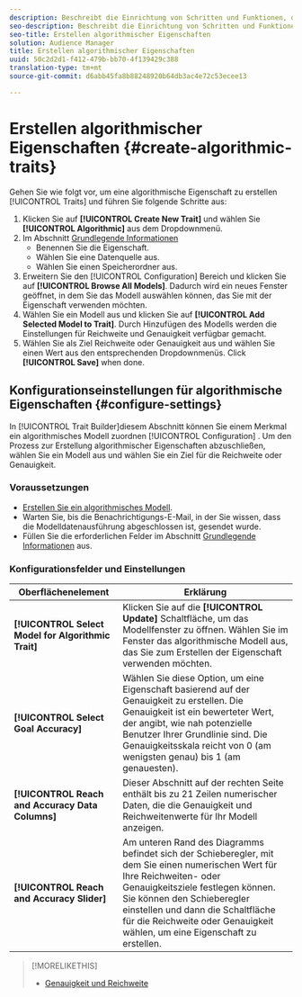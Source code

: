 ```yaml
---
description: Beschreibt die Einrichtung von Schritten und Funktionen, die für die Erstellung algorithmischer Eigenschaften spezifisch sind.
seo-description: Beschreibt die Einrichtung von Schritten und Funktionen, die für die Erstellung algorithmischer Eigenschaften spezifisch sind.
seo-title: Erstellen algorithmischer Eigenschaften
solution: Audience Manager
title: Erstellen algorithmischer Eigenschaften
uuid: 50c2d2d1-f412-479b-bb70-4f139429c388
translation-type: tm+mt
source-git-commit: d6abb45fa8b88248920b64db3ac4e72c53ecee13

---
```



# Erstellen algorithmischer Eigenschaften {#create-algorithmic-traits}

<!-- t_algo_trait_build.xml -->

Gehen Sie wie folgt vor, um eine algorithmische Eigenschaft zu erstellen [!UICONTROL Traits] und führen Sie folgende Schritte aus:

1. Klicken Sie auf **[!UICONTROL Create New Trait]** und wählen Sie **[!UICONTROL Algorithmic]** aus dem Dropdownmenü.
1. Im Abschnitt [Grundlegende Informationen](../../features/traits/create-onboarded-rule-based-traits.md)
   * Benennen Sie die Eigenschaft.
   * Wählen Sie eine Datenquelle aus.
   * Wählen Sie einen Speicherordner aus.
1. Erweitern Sie den [!UICONTROL Configuration] Bereich und klicken Sie auf **[!UICONTROL Browse All Models]**.
Dadurch wird ein neues Fenster geöffnet, in dem Sie das Modell auswählen können, das Sie mit der Eigenschaft verwenden möchten.
1. Wählen Sie ein Modell aus und klicken Sie auf **[!UICONTROL Add Selected Model to Trait]**.
Durch Hinzufügen des Modells werden die Einstellungen für Reichweite und Genauigkeit verfügbar gemacht.
1. Wählen Sie als Ziel Reichweite oder Genauigkeit aus und wählen Sie einen Wert aus den entsprechenden Dropdownmenüs. Click **[!UICONTROL Save]** when done.

## Konfigurationseinstellungen für algorithmische Eigenschaften {#configure-settings}

In [!UICONTROL Trait Builder]diesem Abschnitt können Sie einem Merkmal ein algorithmisches Modell zuordnen [!UICONTROL Configuration] . Um den Prozess zur Erstellung algorithmischer Eigenschaften abzuschließen, wählen Sie ein Modell aus und wählen Sie ein Ziel für die Reichweite oder Genauigkeit.

### Voraussetzungen

<!-- r_algo_trait_config_section.xml -->

* [Erstellen Sie ein algorithmisches Modell](../../features/algorithmic-models/create-model.md#build-model).
* Warten Sie, bis die Benachrichtigungs-E-Mail, in der Sie wissen, dass die Modelldatenausführung abgeschlossen ist, gesendet wurde.
* Füllen Sie die erforderlichen Felder im Abschnitt [Grundlegende Informationen](../../features/traits/create-onboarded-rule-based-traits.md) aus.

### Konfigurationsfelder und Einstellungen

| Oberflächenelement | Erklärung |
|---|---|
| **[!UICONTROL Select Model for Algorithmic Trait]** | Klicken Sie auf die **[!UICONTROL Update]** Schaltfläche, um das Modellfenster zu öffnen. Wählen Sie im Fenster das algorithmische Modell aus, das Sie zum Erstellen der Eigenschaft verwenden möchten. |
| **[!UICONTROL Select Goal Accuracy]** | Wählen Sie diese Option, um eine Eigenschaft basierend auf der Genauigkeit zu erstellen. Die Genauigkeit ist ein bewerteter Wert, der angibt, wie nah potenzielle Benutzer Ihrer Grundlinie sind. Die Genauigkeitsskala reicht von 0 (am wenigsten genau) bis 1 (am genauesten). |
| **[!UICONTROL Reach and Accuracy Data Columns]** | Dieser Abschnitt auf der rechten Seite enthält bis zu 21 Zeilen numerischer Daten, die die Genauigkeit und Reichweitenwerte für Ihr Modell anzeigen. |
| **[!UICONTROL Reach and Accuracy Slider]** | Am unteren Rand des Diagramms befindet sich der Schieberegler, mit dem Sie einen numerischen Wert für Ihre Reichweiten- oder Genauigkeitsziele festlegen können. Sie können den Schieberegler einstellen und dann die Schaltfläche für die Reichweite oder Genauigkeit wählen, um eine Eigenschaft zu erstellen. |

>[!MORELIKETHIS]
>
>* [Genauigkeit und Reichweite](../../features/traits/trait-accuracy-reach.md)

